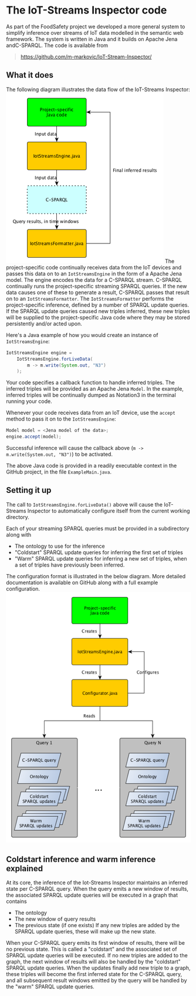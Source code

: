 # The IoT-Streams Inspector code

As part of the FoodSafety project we developed a more general system
to simplify inference over streams of IoT data
modelled in the semantic web framework.
The system is written in Java and it builds on Apache Jena andC-SPARQL.
The code is available from
> https://github.com/m-markovic/IoT-Stream-Inspector/

## What it does

The following diagram illustrates the data flow
of the IoT-Streams Inspector:
![Data flow](https://github.com/m-markovic/IoT-Stream-Inspector/raw/master/docs/run-diagram.png "Data flow")
The project-specific code continually receives data from 
the IoT devices and passes this data on to an ```IotStreamsEngine``` 
in the form of a Apache Jena model.
The engine encodes the data for a C-SPARQL stream.
C-SPARQL continually runs the project-specific
streaming SPARQL queries.
If the new data causes one of these to generate a result,
C-SPARQL passes that result on to an ```IotStreamsFormatter```.
The ```IotStreamsFormatter``` performs the project-specific inference,
defined by a number of SPARQL update queries.
If the SPARQL update queries caused new triples inferred,
these new triples will be supplied to the project-specific Java code
where they may be stored persistently and/or acted upon.

Here's a Java example of how you would create
an instance of ```IotStreamsEngine```:
```java
IotStreamsEngine engine = 
    IotStreamsEngine.forLiveData(
        m -> m.write(System.out, "N3")
    );
```
Your code specifies a callback function to handle inferred triples.
The inferred triples will be provided as an Apache Jena ```Model```.
In the example, inferred triples will be continually dumped as Notation3
in the terminal running your code.

Whenever your code receives data from an IoT device,
use the ```accept``` method to pass it on to the ```IotStreamsEngine```:
```java
Model model = <Jena model of the data>;
engine.accept(model);
```
Successful inference will cause the callback above
(```m -> m.write(System.out, "N3")```)
to be activated.

The above Java code is provided in a readily executable context
in the GitHub project, in the file ```ExampleMain.java```.

## Setting it up

The call to ```IotStreamsEngine.forLiveData()``` above will
cause the IoT-Streams Inspector to automatically configure itself
from the current working directory.

Each of your streaming SPARQL queries must be provided in a subdirectory
along with
  * The ontology to use for the inference
  * "Coldstart" SPARQL update queries for inferring the first set of triples
  * "Warm" SPARQL update queries for inferring a new set of triples, when a set of triples have previously been inferred.

The configuration format is illustrated in the below diagram.
More detailed documentation is available on GitHub along
with a full example configuration.
![Setting up your inference](https://github.com/m-markovic/IoT-Stream-Inspector/raw/master/docs/config-diagram.png "Setting up your inference")

## Coldstart inference and warm inference explained

At its core, the inference of the Iot-Streams Inspector maintains
an inferred state per C-SPARQL query. 
When the query emits a new window of results,
the associated SPARQL update queries will be executed
in a graph that contains
  * The ontology
  * The new window of query results
  * The previous state (if one exists)
If any new triples are added by the SPARQL update queries,
these will make up the new state.

When your C-SPARQL query emits its first window of results,
there will be no previous state.
This is called a "coldstart" and the associated set of SPARQL update
queries will be executed. If no new triples are added to the graph,
the next window of results will also be handled by the "coldstart"
SPARQL update queries.
When the updates finally add new triple to a graph,
these triples will become the first inferred state for the
C-SPARQL query, and all subsequent result windows emitted
by the query will be handled by the "warm" SPARQL update queries.
